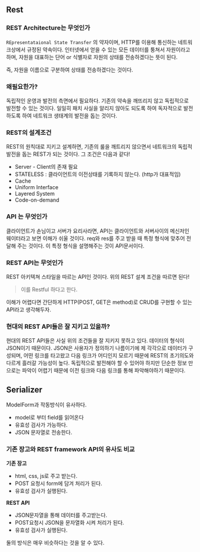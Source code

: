 ## Rest

### REST Architecture는 무엇인가 

`REpresentataional State Transfer` 의 약자이며, HTTP를 이용해 통신하는 네트워크상에서 규정된 약속이다. 인터넷에서 얻을 수 있는 모든 데이터를 퉁쳐서 자원이라고 하며, 자원을 대표하는 단어 or 식별자로 자원의 상태를 전송하겠다는 뜻이 된다.

즉, 자원을 이름으로 구분하여 상태를 전송하겠다는 것이다.

### 왜필요한가?

독립적인 운영과 발전의 측면에서 필요하다. 기존의 약속을 깨뜨리지 않고 독립적으로 발전할 수 있는 것이다. 일일히 패치 사실을 알리지 않아도 되도록 하여 독자적으로 발전하도록 하여 네트워크 생태계의 발전을 돕는 것이다.

### REST의 설계조건

REST의 원칙대로 지키고 설계하면, 기존의 룰을 깨트리지 않으면서 네트워크의 독립적 발전을 돕는 REST가 되는 것이다. 그 조건은 다음과 같다!

- Server - Client의 존재 필요
- STATELESS : 클라이언트의 이전상태를 기록하지 않는다. (http가 대표적임)
- Cache
- Uniform Interface
- Layered System
- Code-on-demand

### API 는 무엇인가

클라이언트가 손님이고 서버가 요리사라면, API는 클라이언트와 서버사이의 메신저인 웨이터라고 보면 이해가 쉬울 것이다. req와 res를 주고 받을 때 특정 형식에 맞추어 전달해 주는 것이다. 이 특정 형식을 설명해주는 것이 API문서이다. 

### REST API는 무엇인가

REST 아키텍쳐 스타일을 따르는 API인 것이다. 위의 REST 설계 조건을 따르면 된다!

> 이를 Restful 하다고 한다.

이해가 어렵다면 간단하게 HTTP(POST, GET은 method)로 CRUD를 구현할 수 있는 API라고 생각해두자.

### 현대의 REST API들은 잘 지키고 있을까?

현대의 REST API들은 사실 위의 조건들을 잘 지키지 못하고 있다. 데이터의 형식이 JSON이기 때문이다. JSON은 사용자가 정의하기 나름이기에 제 각각으로 데이터가 구성되며, 어떤 링크를 타고왔고 다음 링크가 어디인지 모르기 때문에 REST의 초기의도와 다르게 흘러갈 가능성이 높다. 독립적으로 발전해야 할 수 있어야 하지만 단순한 정보 만으로는 파악이 어렵기 때문에 이전 링크와 다음 링크를 통해 파악해야하기 때문이다.



## Serializer

ModelForm과 작동방식이 유사하다. 

- model로 부터 field를 읽어온다
- 유효성 검사가 가능하다.
- JSON 문자열로 전송한다.

### 기존 장고와 REST framework API의 유사도 비교

__기존 장고__

- html, css, js로 주고 받는다.
- POST 요청시 form에 담겨 처리가 된다.
- 유효성 검사가 실행된다.

__REST API__

- JSON문자열을 통해 데이터를 주고받는다.
- POST요청시 JSON을 문자열화 시켜 처리가 된다.
- 유효성 검사가 실행된다.

둘의 방식은 매우 비슷하다는 것을 알 수 있다.

